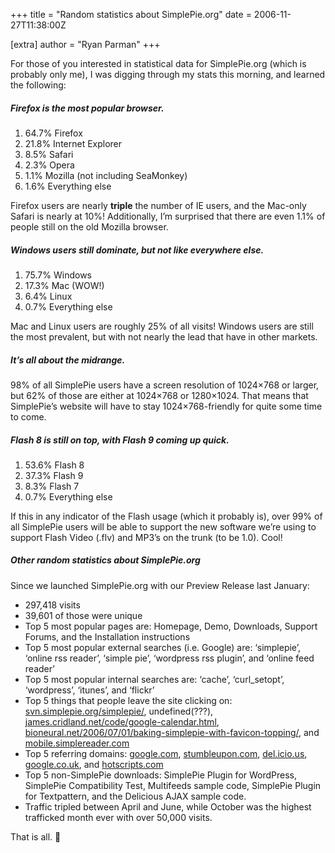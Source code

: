 +++
title = "Random statistics about SimplePie.org"
date = 2006-11-27T11:38:00Z

[extra]
author = "Ryan Parman"
+++

For those of you interested in statistical data for SimplePie.org (which is probably only me), I was digging through my stats this morning, and learned the following:

##### Firefox is the most popular browser.

1.  64.7% Firefox
2.  21.8% Internet Explorer
3.  8.5% Safari
4.  2.3% Opera
5.  1.1% Mozilla (not including SeaMonkey)
6.  1.6% Everything else

Firefox users are nearly **triple** the number of IE users, and the Mac-only Safari is nearly at 10%! Additionally, I’m surprised that there are even 1.1% of people still on the old Mozilla browser.

##### Windows users still dominate, but not like everywhere else.

1.  75.7% Windows
2.  17.3% Mac (WOW!)
3.  6.4% Linux
4.  0.7% Everything else

Mac and Linux users are roughly 25% of all visits! Windows users are still the most prevalent, but with not nearly the lead that have in other markets.

##### It’s all about the midrange.

98% of all SimplePie users have a screen resolution of 1024×768 or larger, but 62% of those are either at 1024×768 or 1280×1024. That means that SimplePie’s website will have to stay 1024×768-friendly for quite some time to come.

##### Flash 8 is still on top, with Flash 9 coming up quick.

1.  53.6% Flash 8
2.  37.3% Flash 9
3.  8.3% Flash 7
4.  0.7% Everything else

If this in any indicator of the Flash usage (which it probably is), over 99% of all SimplePie users will be able to support the new software we’re using to support Flash Video (.flv) and MP3’s on the trunk (to be 1.0). Cool!

##### Other random statistics about SimplePie.org

Since we launched SimplePie.org with our Preview Release last January:

- 297,418 visits
- 39,601 of those were unique
- Top 5 most popular pages are: Homepage, Demo, Downloads, Support Forums, and the Installation instructions
- Top 5 most popular external searches (i.e. Google) are: ‘simplepie’, ‘online rss reader’, ‘simple pie’, ‘wordpress rss plugin’, and ‘online feed reader’
- Top 5 most popular internal searches are: ‘cache’, ‘curl_setopt’, ‘wordpress’, ‘itunes’, and ‘flickr’
- Top 5 things that people leave the site clicking on: [svn.simplepie.org/simplepie/](http://svn.simplepie.org/simplepie/), undefined(???), [james.cridland.net/code/google-calendar.html](http://james.cridland.net/code/google-calendar.html), [bioneural.net/2006/07/01/baking-simplepie-with-favicon-topping/](http://www.bioneural.net/2006/07/01/baking-simplepie-with-favicon-topping/), and [mobile.simplereader.com](http://mobile.simplereader.com/)
- Top 5 referring domains: [google.com](http://google.com), [stumbleupon.com](http://stumbleupon.com), [del.icio.us](http://del.icio.us), [google.co.uk](http://google.co.uk), and [hotscripts.com](http://hotscripts.com)
- Top 5 non-SimplePie downloads: SimplePie Plugin for WordPress, SimplePie Compatibility Test, Multifeeds sample code, SimplePie Plugin for Textpattern, and the Delicious AJAX sample code.
- Traffic tripled between April and June, while October was the highest trafficked month ever with over 50,000 visits.

That is all. 🙂
